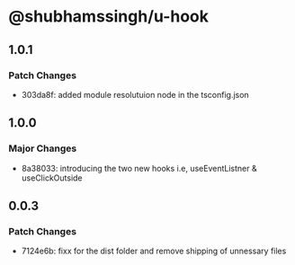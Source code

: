 # @shubhamssingh/u-hook

## 1.0.1

### Patch Changes

- 303da8f: added module resolutuion node in the tsconfig.json

## 1.0.0

### Major Changes

- 8a38033: introducing the two new hooks i.e, useEventListner & useClickOutside

## 0.0.3

### Patch Changes

- 7124e6b: fixx for the dist folder and remove shipping of unnessary files

